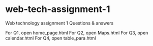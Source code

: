 # web-tech-assignment-1
Web technology assignment 1 Questions & answers

For Q1, open home_page.html
For Q2, open Maps.html
For Q3, open calendar.html
For Q4, open table_para.html